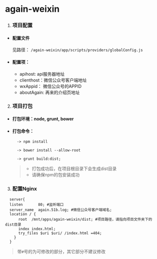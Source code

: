 # again-weixin  


1. ### 项目配置      


  * #### 配置文件  

    见路径： `/again-weixin/app/scripts/providers/globalConfig.js`  

  * #### 配置项：  

      * apihost: api服务器地址  
      * clienthost：微信公众号客户端地址  
      * wxAppid： 微信公众号的APPID  
      * aboutAgain: 再来的介绍页地址  


2. ### 项目打包  


  * #### 打包环境：node, grunt, bower  

  * #### 打包命令：  
    ```
      -> npm install

      -> bower install --allow-root

      -> grunt build:dist;
    ```

    > * 打包成功后，在项目根目录下会生成dist目录  
    > * 请确保npm的包安装成功  


3. ### 配置Nginx  

  ```
    server{
    listen       80; #监听端口
    server_name  again.51b.log; #微信公众号客户端域名;
    location / {
        root  /mnt/apps/again-weixin/dist; #项目路径，请指向项目文件夹下的dist目录
        index index.html;
        try_files $uri $uri/ /index.html =404;
      }
    }
  ```

  > 带`#`号的为可修改的部分，其它部分不建议修改